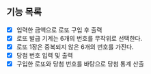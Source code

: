 ## 기능 목록
- [X] 입력한 금액으로 로또 구입 후 출력
- [X] 로또 발급 기계는 6개의 번호를 무작위로 선택한다.
- [X] 로또 1장은 중복되지 않은 6개의 번호를 가진다.
- [X] 당첨 번호 입력 및 출력 
- [X] 구입한 로또와 당첨 번호를 바탕으로 당첨 통계 산출